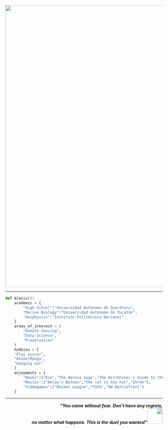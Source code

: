 <div align="center"><image src="https://user-images.githubusercontent.com/92229619/136698915-b53501de-1205-401d-aba4-de3a3117f10a.gif" width="900"></div>
	
---
  
```python
def Alexis():
    academic = {
        "High School":"Universidad Autónoma de Querétaro",
        "Marine Biology":"Universidad Autónoma de Yucatán",
        "Geophysics":"Instituto Politécnico Nacional"
    }
    areas_of_interest = (
        "Remote Sensing",
        "Data Science",
        "Preservation"
    )
    hobbies = [
	"Play soccer",
	"Anime|Manga",
	"Hanging out"
    ]
    enjoyments = {
        "Books":("Kim","The Narnia Saga","The Hitchhiker's Guide to the Galaxy"),
        "Movies":("Nolan's Batman","The cat in the hat","Shrek"),
        "Videogames":("Rocket League","FIFA","SW Battlefront")
    }
```
--- 

<div dir="rtl" align="right"><b><i>,You came without fear. Don't have any regrets"<br><img src="https://media.giphy.com/media/tuCFp8rod0x3O/giphy.gif" width="50">"no matter what happens. This is the duel you wanted</i></b></div>

